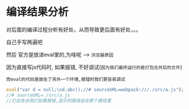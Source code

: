 # 编译结果分析

对后面的编译过程分析有好处，从而导致更后面有好处，。。

自己手写两遍吧

然后 官方是放进eval里的,为啥呢 --> `浏览器原因`

因为直接写js代码时, 如果报错, 不好调试(`因为我们最终运行的是打包合并后的文件`)

`而eval的代码是放在了另外一个环境,报错时我们更容易调试`

```js
eval("var d = null;\nd.abc();//# sourceURL=webpack:///./src/a.js");
//# sourceURL=./src/a.js
//它会告诉我们如果报错,显示的路径会在那个路径里
```